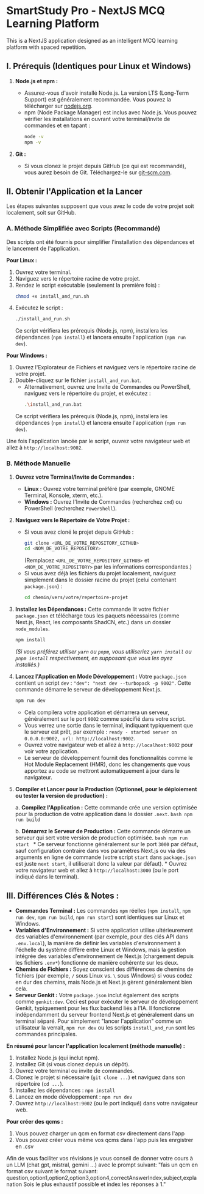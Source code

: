 
# SmartStudy Pro - NextJS MCQ Learning Platform

This is a NextJS application designed as an intelligent MCQ learning platform with spaced repetition.

## I. Prérequis (Identiques pour Linux et Windows)

1.  **Node.js et npm :**
    *   Assurez-vous d'avoir installé Node.js. La version LTS (Long-Term Support) est généralement recommandée. Vous pouvez la télécharger sur [nodejs.org](https://nodejs.org/).
    *   npm (Node Package Manager) est inclus avec Node.js. Vous pouvez vérifier les installations en ouvrant votre terminal/invite de commandes et en tapant :
        ```bash
        node -v
        npm -v
        ```

2.  **Git :**
    *   Si vous clonez le projet depuis GitHub (ce qui est recommandé), vous aurez besoin de Git. Téléchargez-le sur [git-scm.com](https://git-scm.com/).

## II. Obtenir l'Application et la Lancer

Les étapes suivantes supposent que vous avez le code de votre projet soit localement, soit sur GitHub.

### A. Méthode Simplifiée avec Scripts (Recommandé)

Des scripts ont été fournis pour simplifier l'installation des dépendances et le lancement de l'application.

**Pour Linux :**

1.  Ouvrez votre terminal.
2.  Naviguez vers le répertoire racine de votre projet.
3.  Rendez le script exécutable (seulement la première fois) :
    ```bash
    chmod +x install_and_run.sh
    ```
4.  Exécutez le script :
    ```bash
    ./install_and_run.sh
    ```
    Ce script vérifiera les prérequis (Node.js, npm), installera les dépendances (`npm install`) et lancera ensuite l'application (`npm run dev`).

**Pour Windows :**

1.  Ouvrez l'Explorateur de Fichiers et naviguez vers le répertoire racine de votre projet.
2.  Double-cliquez sur le fichier `install_and_run.bat`.
    *   Alternativement, ouvrez une Invite de Commandes ou PowerShell, naviguez vers le répertoire du projet, et exécutez :
        ```bash
        .\install_and_run.bat
        ```
    Ce script vérifiera les prérequis (Node.js, npm), installera les dépendances (`npm install`) et lancera ensuite l'application (`npm run dev`).

Une fois l'application lancée par le script, ouvrez votre navigateur web et allez à `http://localhost:9002`.

### B. Méthode Manuelle

1.  **Ouvrez votre Terminal/Invite de Commandes :**
    *   **Linux :** Ouvrez votre terminal préféré (par exemple, GNOME Terminal, Konsole, xterm, etc.).
    *   **Windows :** Ouvrez l'Invite de Commandes (recherchez `cmd`) ou PowerShell (recherchez `PowerShell`).

2.  **Naviguez vers le Répertoire de Votre Projet :**
    *   Si vous avez cloné le projet depuis GitHub :
        ```bash
        git clone <URL_DE_VOTRE_REPOSITORY_GITHUB>
        cd <NOM_DE_VOTRE_REPOSITORY>
        ```
        (Remplacez `<URL_DE_VOTRE_REPOSITORY_GITHUB>` et `<NOM_DE_VOTRE_REPOSITORY>` par les informations correspondantes.)
    *   Si vous avez déjà les fichiers du projet localement, naviguez simplement dans le dossier racine du projet (celui contenant `package.json`) :
        ```bash
        cd chemin/vers/votre/repertoire-projet
        ```

3.  **Installez les Dépendances :**
    Cette commande lit votre fichier `package.json` et télécharge tous les paquets nécessaires (comme Next.js, React, les composants ShadCN, etc.) dans un dossier `node_modules`.
    ```bash
    npm install
    ```
    *(Si vous préférez utiliser `yarn` ou `pnpm`, vous utiliseriez `yarn install` ou `pnpm install` respectivement, en supposant que vous les ayez installés.)*

4.  **Lancez l'Application en Mode Développement :**
    Votre `package.json` contient un script `dev` : `"dev": "next dev --turbopack -p 9002"`. Cette commande démarre le serveur de développement Next.js.
    ```bash
    npm run dev
    ```
    *   Cela compilera votre application et démarrera un serveur, généralement sur le port `9002` comme spécifié dans votre script.
    *   Vous verrez une sortie dans le terminal, indiquant typiquement que le serveur est prêt, par exemple : `ready - started server on 0.0.0.0:9002, url: http://localhost:9002`.
    *   Ouvrez votre navigateur web et allez à `http://localhost:9002` pour voir votre application.
    *   Le serveur de développement fournit des fonctionnalités comme le Hot Module Replacement (HMR), donc les changements que vous apportez au code se mettront automatiquement à jour dans le navigateur.

5.  **Compiler et Lancer pour la Production (Optionnel, pour le déploiement ou tester la version de production) :**

    a.  **Compilez l'Application :**
        Cette commande crée une version optimisée pour la production de votre application dans le dossier `.next`.
        ```bash
        npm run build
        ```

    b.  **Démarrez le Serveur de Production :**
        Cette commande démarre un serveur qui sert votre version de production optimisée.
        ```bash
        npm run start
        ```
        *   Ce serveur fonctionne généralement sur le port `3000` par défaut, sauf configuration contraire dans vos paramètres Next.js ou via des arguments en ligne de commande (votre script `start` dans `package.json` est juste `next start`, il utiliserait donc la valeur par défaut).
        *   Ouvrez votre navigateur web et allez à `http://localhost:3000` (ou le port indiqué dans le terminal).

## III. Différences Clés & Notes :

*   **Commandes Terminal :** Les commandes `npm` réelles (`npm install`, `npm run dev`, `npm run build`, `npm run start`) sont identiques sur Linux et Windows.
*   **Variables d'Environnement :** Si votre application utilise ultérieurement des variables d'environnement (par exemple, pour des clés API dans `.env.local`), la manière de définir les variables d'environnement à l'échelle du système diffère entre Linux et Windows, mais la gestion intégrée des variables d'environnement de Next.js (chargement depuis les fichiers `.env*`) fonctionne de manière cohérente sur les deux.
*   **Chemins de Fichiers :** Soyez conscient des différences de chemins de fichiers (par exemple, `/` sous Linux vs. `\` sous Windows) si vous codez en dur des chemins, mais Node.js et Next.js gèrent généralement bien cela.
*   **Serveur Genkit :** Votre `package.json` inclut également des scripts comme `genkit:dev`. Ceci est pour exécuter le serveur de développement Genkit, typiquement pour les flux backend liés à l'IA. Il fonctionne indépendamment du serveur frontend Next.js et généralement dans un terminal séparé. Pour simplement "lancer l'application" comme un utilisateur la verrait, `npm run dev` ou les scripts `install_and_run` sont les commandes principales.

**En résumé pour lancer l'application localement (méthode manuelle) :**

1.  Installez Node.js (qui inclut npm).
2.  Installez Git (si vous clonez depuis un dépôt).
3.  Ouvrez votre terminal ou invite de commandes.
4.  Clonez le projet si nécessaire (`git clone ...`) et naviguez dans son répertoire (`cd ...`).
5.  Installez les dépendances : `npm install`
6.  Lancez en mode développement : `npm run dev`
7.  Ouvrez `http://localhost:9002` (ou le port indiqué) dans votre navigateur web.

**Pour créer des qcms :**
1. Vous pouvez charger un qcm en format csv directement dans l'app
2. Vous pouvez créer vous même vos qcms dans l'app puis les enrgistrer en .csv

Afin de vous faciliter vos révisions je vous conseil de donner votre cours à un LLM (chat gpt, mistral, gemini ...) avec le prompt suivant:
"fais un qcm en format csv suivant le format suivant: 
question,option1,option2,option3,option4,correctAnswerIndex,subject,explanation
Sois le plus exhaustif possible et index les réponses à 1."